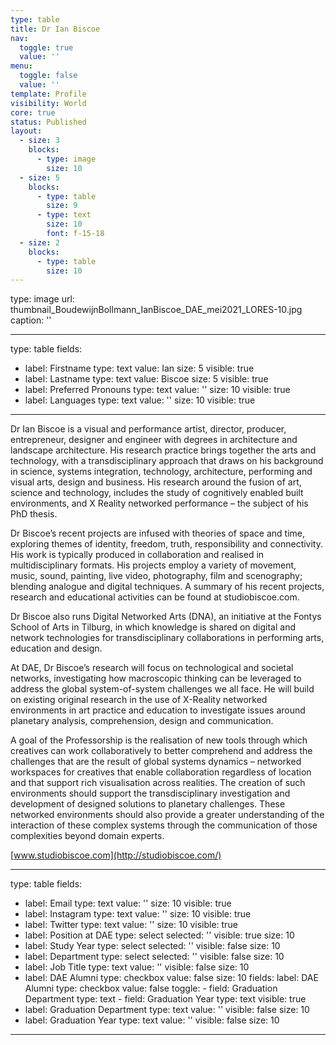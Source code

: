 ```yaml
---
type: table
title: Dr Ian Biscoe
nav:
  toggle: true
  value: ''
menu:
  toggle: false
  value: ''
template: Profile
visibility: World
core: true
status: Published
layout:
  - size: 3
    blocks:
      - type: image
        size: 10
  - size: 5
    blocks:
      - type: table
        size: 9
      - type: text
        size: 10
        font: f-15-18
  - size: 2
    blocks:
      - type: table
        size: 10
---
```


type: image
url: thumbnail_BoudewijnBollmann_IanBiscoe_DAE_mei2021_LORES-10.jpg
caption: ''

---

type: table
fields:
  - label: Firstname
    type: text
    value: Ian
    size: 5
    visible: true
  - label: Lastname
    type: text
    value: Biscoe
    size: 5
    visible: true
  - label: Preferred Pronouns
    type: text
    value: ''
    size: 10
    visible: true
  - label: Languages
    type: text
    value: ''
    size: 10
    visible: true

---

Dr Ian Biscoe is a visual and performance artist, director, producer, entrepreneur, designer and engineer with degrees in architecture and landscape architecture. His research practice brings together the arts and technology, with a transdisciplinary approach that draws on his background in science, systems integration, technology, architecture, performing and visual arts, design and business.  His research around the fusion of art, science and technology, includes the study of cognitively enabled built environments, and X Reality networked performance – the subject of his PhD thesis.

Dr Biscoe’s recent projects are infused with theories of space and time, exploring themes of identity, freedom, truth, responsibility and connectivity. His work is typically produced in collaboration and realised in multidisciplinary formats. His projects employ a variety of movement, music, sound, painting, live video, photography, film and scenography; blending analogue and digital techniques. A summary of his recent projects, research and educational activities can be found at studiobiscoe.com.

Dr Biscoe also runs Digital Networked Arts (DNA), an initiative at the Fontys School of Arts in Tilburg, in which knowledge is shared on digital and network technologies for transdisciplinary collaborations in performing arts, education and design. 

At DAE, Dr Biscoe’s research will focus on technological and societal networks, investigating how macroscopic thinking can be leveraged to address the global system-of-system challenges we all face. He will build on existing original research in the use of X-Reality networked environments in art practice and education to investigate issues around planetary analysis, comprehension, design and communication.

A goal of the Professorship is the realisation of new tools through which creatives can work collaboratively to better comprehend and address the challenges that are the result of global systems dynamics – networked workspaces for creatives that enable collaboration regardless of location and that support rich visualisation across realities. The creation of such environments should support the transdisciplinary investigation and development of designed solutions to planetary challenges. These networked environments should also provide a greater understanding of the interaction of these complex systems through the communication of those complexities beyond domain experts.

[www.studiobiscoe.com](http://studiobiscoe.com/)

---

type: table
fields:
  - label: Email
    type: text
    value: ''
    size: 10
    visible: true
  - label: Instagram
    type: text
    value: ''
    size: 10
    visible: true
  - label: Twitter
    type: text
    value: ''
    size: 10
    visible: true
  - label: Position at DAE
    type: select
    selected: ''
    visible: true
    size: 10
  - label: Study Year
    type: select
    selected: ''
    visible: false
    size: 10
  - label: Department
    type: select
    selected: ''
    visible: false
    size: 10
  - label: Job Title
    type: text
    value: ''
    visible: false
    size: 10
  - label: DAE Alumni
    type: checkbox
    value: false
    size: 10
    fields:
      label: DAE Alumni
      type: checkbox
      value: false
      toggle:
        - field: Graduation Department
          type: text
        - field: Graduation Year
          type: text
    visible: true
  - label: Graduation Department
    type: text
    value: ''
    visible: false
    size: 10
  - label: Graduation Year
    type: text
    value: ''
    visible: false
    size: 10

---

